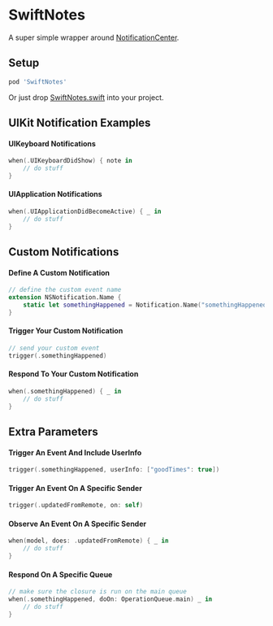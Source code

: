 # SwiftNotes

A super simple wrapper around [NotificationCenter](https://developer.apple.com/documentation/foundation/nsnotificationcenter).

## Setup

```ruby
pod 'SwiftNotes'
```

Or just drop [SwiftNotes.swift](https://github.com/sobri909/SwiftNotes/blob/master/SwiftNotes/SwiftNotes.swift) into your project. 

## UIKit Notification Examples

#### UIKeyboard Notifications

```swift
when(.UIKeyboardDidShow) { note in
    // do stuff 
}
```

#### UIApplication Notifications

```swift
when(.UIApplicationDidBecomeActive) { _ in
    // do stuff
}
```

## Custom Notifications

#### Define A Custom Notification

```swift
// define the custom event name
extension NSNotification.Name {
    static let somethingHappened = Notification.Name("somethingHappened")
}
```

#### Trigger Your Custom Notification

```swift
// send your custom event
trigger(.somethingHappened)
```

#### Respond To Your Custom Notification

```swift
when(.somethingHappened) { _ in
    // do stuff
}
```

## Extra Parameters

#### Trigger An Event And Include UserInfo

```swift
trigger(.somethingHappened, userInfo: ["goodTimes": true])
```

#### Trigger An Event On A Specific Sender

```swift
trigger(.updatedFromRemote, on: self)
````

#### Observe An Event On A Specific Sender

```swift
when(model, does: .updatedFromRemote) { _ in
    // do stuff
}
```

#### Respond On A Specific Queue

```swift
// make sure the closure is run on the main queue
when(.somethingHappened, doOn: OperationQueue.main) _ in 
    // do stuff
}
```

